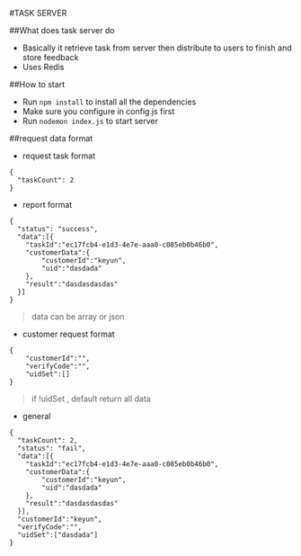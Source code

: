 #TASK SERVER

##What does task server do
* Basically it retrieve task from server then distribute to users to finish and store feedback
* Uses Redis

##How to start
* Run `npm install` to install all the dependencies
* Make sure you configure in config.js first
* Run `nodemon index.js` to start server



##request data format
* request task format
```
{
  "taskCount": 2
}
```
* report format
```
{
  "status": "success",
  "data":[{
  	"taskId":"ec17fcb4-e1d3-4e7e-aaa0-c085eb0b46b0",
  	"customerData":{
  		"customerId":"keyun",
  		"uid":"dasdada"
  	},
  	"result":"dasdasdasdas"
  }]
}
```

> data can be array or json

* customer request format
```
{
	"customerId":"",
	"verifyCode":"",
	"uidSet":[]
}
```

> if !uidSet , default return all data


* general
```
{
  "taskCount": 2,
  "status": "fail",
  "data":[{
  	"taskId":"ec17fcb4-e1d3-4e7e-aaa0-c085eb0b46b0",
  	"customerData":{
  		"customerId":"keyun",
  		"uid":"dasdada"
  	},
  	"result":"dasdasdasdas"
  }],
  "customerId":"keyun",
  "verifyCode":"",
  "uidSet":["dasdada"]
}
```